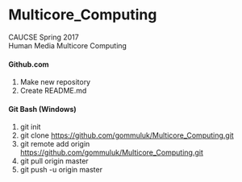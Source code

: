 # Multicore_Computing

CAUCSE Spring 2017  
Human Media Multicore Computing
  
  
#### Github.com
  1. Make new repository
  2. Create README.md
  
#### Git Bash (Windows)
  1. git init
  2. git clone https://github.com/gommuluk/Multicore_Computing.git
  3. git remote add origin https://github.com/gommuluk/Multicore_Computing.git
  4. git pull origin master
  5. git push -u origin master

